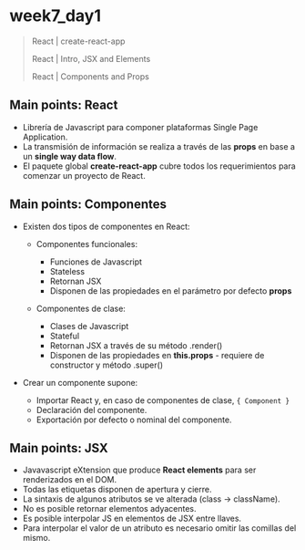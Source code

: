 # week7_day1

> React | create-react-app
>
> React | Intro, JSX and Elements
>
> React | Components and Props



## Main points: React

- Librería de Javascript para componer plataformas Single Page Application.
- La transmisión de información se realiza a través de las **props** en base a un **single way data flow**.
- El paquete global **create-react-app** cubre todos los requerimientos para comenzar un proyecto de React.




## Main points: Componentes

- Existen dos tipos de componentes en React:
  * Componentes funcionales:
    * Funciones de Javascript
    * Stateless
    * Retornan JSX
    * Disponen de las propiedades en el parámetro por defecto **props**
    
  * Componentes de clase:
    * Clases de Javascript
    * Stateful
    * Retornan JSX a través de su método .render()
    * Disponen de las propiedades en **this.props** - requiere de constructor y método .super()
    
- Crear un componente supone:
  * Importar React y, en caso de componentes de clase, `{ Component }`
  * Declaración del componente.
  * Exportación por defecto o nominal del componente.




## Main points: JSX

- Javavascript eXtension que produce **React elements** para ser renderizados en el DOM.
- Todas las etiquetas disponen de apertura y cierre.
- La sintaxis de algunos atributos se ve alterada (class -> className).
- No es posible retornar elementos adyacentes.
- Es posible interpolar JS en elementos de JSX entre llaves.
- Para interpolar el valor de un atributo es necesario omitir las comillas del mismo.


